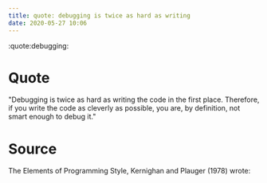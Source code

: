 ```yaml
---
title: quote: debugging is twice as hard as writing
date: 2020-05-27 10:06
---
```


:quote:debugging:

# Quote

"Debugging is twice as hard as writing the code in the first place. Therefore, if you write the code as cleverly as possible, you are, by definition, not smart enough to debug it."

# Source

The Elements of Programming Style, Kernighan and Plauger (1978) wrote:
